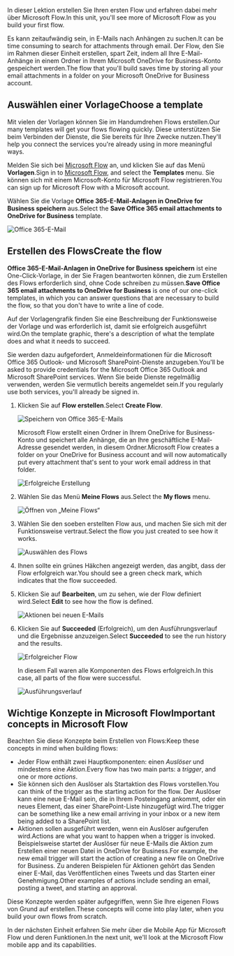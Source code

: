 <span data-ttu-id="ce48d-101">In dieser Lektion erstellen Sie Ihren ersten Flow und erfahren dabei mehr über Microsoft Flow.</span><span class="sxs-lookup"><span data-stu-id="ce48d-101">In this unit, you'll see more of Microsoft Flow as you build your first flow.</span></span>

<span data-ttu-id="ce48d-102">Es kann zeitaufwändig sein, in E-Mails nach Anhängen zu suchen.</span><span class="sxs-lookup"><span data-stu-id="ce48d-102">It can be time consuming to search for attachments through email.</span></span> <span data-ttu-id="ce48d-103">Der Flow, den Sie im Rahmen dieser Einheit erstellen, spart Zeit, indem all Ihre E-Mail-Anhänge in einem Ordner in Ihrem Microsoft OneDrive for Business-Konto gespeichert werden.</span><span class="sxs-lookup"><span data-stu-id="ce48d-103">The flow that you'll build saves time by storing all your email attachments in a folder on your Microsoft OneDrive for Business account.</span></span>

## <a name="choose-a-template"></a><span data-ttu-id="ce48d-104">Auswählen einer Vorlage</span><span class="sxs-lookup"><span data-stu-id="ce48d-104">Choose a template</span></span>
<span data-ttu-id="ce48d-105">Mit vielen der Vorlagen können Sie im Handumdrehen Flows erstellen.</span><span class="sxs-lookup"><span data-stu-id="ce48d-105">Our many templates will get your flows flowing quickly.</span></span> <span data-ttu-id="ce48d-106">Diese unterstützen Sie beim Verbinden der Dienste, die Sie bereits für Ihre Zwecke nutzen.</span><span class="sxs-lookup"><span data-stu-id="ce48d-106">They'll help you connect the services you're already using in more meaningful ways.</span></span>

<span data-ttu-id="ce48d-107">Melden Sie sich bei [Microsoft Flow](https://ms.flow.microsoft.com) an, und klicken Sie auf das Menü **Vorlagen**.</span><span class="sxs-lookup"><span data-stu-id="ce48d-107">Sign in to [Microsoft Flow](https://ms.flow.microsoft.com), and select the **Templates** menu.</span></span> <span data-ttu-id="ce48d-108">Sie können sich mit einem Microsoft-Konto für Microsoft Flow registrieren.</span><span class="sxs-lookup"><span data-stu-id="ce48d-108">You can sign up for Microsoft Flow with a Microsoft account.</span></span>

<span data-ttu-id="ce48d-109">Wählen Sie die Vorlage **Office 365-E-Mail-Anlagen in OneDrive for Business speichern** aus.</span><span class="sxs-lookup"><span data-stu-id="ce48d-109">Select the **Save Office 365 email attachments to OneDrive for Business** template.</span></span>

![Office 365-E-Mail](../media/office-365-email.png)

## <a name="create-the-flow"></a><span data-ttu-id="ce48d-111">Erstellen des Flows</span><span class="sxs-lookup"><span data-stu-id="ce48d-111">Create the flow</span></span>
<span data-ttu-id="ce48d-112">**Office 365-E-Mail-Anlagen in OneDrive for Business speichern** ist eine One-Click-Vorlage, in der Sie Fragen beantworten können, die zum Erstellen des Flows erforderlich sind, ohne Code schreiben zu müssen.</span><span class="sxs-lookup"><span data-stu-id="ce48d-112">**Save Office 365 email attachments to OneDrive for Business** is one of our one-click templates, in which you can answer questions that are necessary to build the flow, so that you don't have to write a line of code.</span></span>

<span data-ttu-id="ce48d-113">Auf der Vorlagengrafik finden Sie eine Beschreibung der Funktionsweise der Vorlage und was erforderlich ist, damit sie erfolgreich ausgeführt wird.</span><span class="sxs-lookup"><span data-stu-id="ce48d-113">On the template graphic, there's a description of what the template does and what it needs to succeed.</span></span>

<span data-ttu-id="ce48d-114">Sie werden dazu aufgefordert, Anmeldeinformationen für die Microsoft Office 365 Outlook- und Microsoft SharePoint-Dienste anzugeben.</span><span class="sxs-lookup"><span data-stu-id="ce48d-114">You'll be asked to provide credentials for the Microsoft Office 365 Outlook and Microsoft SharePoint services.</span></span> <span data-ttu-id="ce48d-115">Wenn Sie beide Dienste regelmäßig verwenden, werden Sie vermutlich bereits angemeldet sein.</span><span class="sxs-lookup"><span data-stu-id="ce48d-115">If you regularly use both services, you'll already be signed in.</span></span>

1. <span data-ttu-id="ce48d-116">Klicken Sie auf **Flow erstellen**.</span><span class="sxs-lookup"><span data-stu-id="ce48d-116">Select **Create Flow**.</span></span>

    ![Speichern von Office 365-E-Mails](../media/save-flow-office-description.png)

    <span data-ttu-id="ce48d-118">Microsoft Flow erstellt einen Ordner in Ihrem OneDrive for Business-Konto und speichert alle Anhänge, die an Ihre geschäftliche E-Mail-Adresse gesendet werden, in diesem Ordner.</span><span class="sxs-lookup"><span data-stu-id="ce48d-118">Microsoft Flow creates a folder on your OneDrive for Business account and will now automatically put every attachment that's sent to your work email address in that folder.</span></span>

    ![Erfolgreiche Erstellung](../media/create-successful.png)

2. <span data-ttu-id="ce48d-120">Wählen Sie das Menü **Meine Flows** aus.</span><span class="sxs-lookup"><span data-stu-id="ce48d-120">Select the **My flows** menu.</span></span>

    ![Öffnen von „Meine Flows“](../media/click-my-flows.png)

3. <span data-ttu-id="ce48d-122">Wählen Sie den soeben erstellten Flow aus, und machen Sie sich mit der Funktionsweise vertraut.</span><span class="sxs-lookup"><span data-stu-id="ce48d-122">Select the flow you just created to see how it works.</span></span>

    ![Auswählen des Flows](../media/click-the-flow.png)

4. <span data-ttu-id="ce48d-124">Ihnen sollte ein grünes Häkchen angezeigt werden, das angibt, dass der Flow erfolgreich war.</span><span class="sxs-lookup"><span data-stu-id="ce48d-124">You should see a green check mark, which indicates that the flow succeeded.</span></span> 
5. <span data-ttu-id="ce48d-125">Klicken Sie auf **Bearbeiten**, um zu sehen, wie der Flow definiert wird.</span><span class="sxs-lookup"><span data-stu-id="ce48d-125">Select **Edit** to see how the flow is defined.</span></span>

    ![Aktionen bei neuen E-Mails](../media/trigger-or-action.png) 
 
6. <span data-ttu-id="ce48d-127">Klicken Sie auf **Succeeded** (Erfolgreich), um den Ausführungsverlauf und die Ergebnisse anzuzeigen.</span><span class="sxs-lookup"><span data-stu-id="ce48d-127">Select **Succeeded** to see the run history and the results.</span></span>

    ![Erfolgreicher Flow](../media/flow-successful.png)

    <span data-ttu-id="ce48d-129">In diesem Fall waren alle Komponenten des Flows erfolgreich.</span><span class="sxs-lookup"><span data-stu-id="ce48d-129">In this case, all parts of the flow were successful.</span></span> 

    ![Ausführungsverlauf](../media/run-history.png)

## <a name="important-concepts-in-microsoft-flow"></a><span data-ttu-id="ce48d-131">Wichtige Konzepte in Microsoft Flow</span><span class="sxs-lookup"><span data-stu-id="ce48d-131">Important concepts in Microsoft Flow</span></span>
<span data-ttu-id="ce48d-132">Beachten Sie diese Konzepte beim Erstellen von Flows:</span><span class="sxs-lookup"><span data-stu-id="ce48d-132">Keep these concepts in mind when building flows:</span></span> 

- <span data-ttu-id="ce48d-133">Jeder Flow enthält zwei Hauptkomponenten: einen *Auslöser* und mindestens eine *Aktion*.</span><span class="sxs-lookup"><span data-stu-id="ce48d-133">Every flow has two main parts: a *trigger*, and one or more *actions*.</span></span>
- <span data-ttu-id="ce48d-134">Sie können sich den Auslöser als Startaktion des Flows vorstellen.</span><span class="sxs-lookup"><span data-stu-id="ce48d-134">You can think of the trigger as the starting action for the flow.</span></span> <span data-ttu-id="ce48d-135">Der Auslöser kann eine neue E-Mail sein, die in Ihrem Posteingang ankommt, oder ein neues Element, das einer SharePoint-Liste hinzugefügt wird.</span><span class="sxs-lookup"><span data-stu-id="ce48d-135">The trigger can be something like a new email arriving in your inbox or a new item being added to a SharePoint list.</span></span>
- <span data-ttu-id="ce48d-136">Aktionen sollen ausgeführt werden, wenn ein Auslöser aufgerufen wird.</span><span class="sxs-lookup"><span data-stu-id="ce48d-136">Actions are what you want to happen when a trigger is invoked.</span></span> <span data-ttu-id="ce48d-137">Beispielsweise startet der Auslöser für neue E-Mails die Aktion zum Erstellen einer neuen Datei in OneDrive for Business.</span><span class="sxs-lookup"><span data-stu-id="ce48d-137">For example, the new email trigger will start the action of creating a new file on OneDrive for Business.</span></span> <span data-ttu-id="ce48d-138">Zu anderen Beispielen für Aktionen gehört das Senden einer E-Mail, das Veröffentlichen eines Tweets und das Starten einer Genehmigung.</span><span class="sxs-lookup"><span data-stu-id="ce48d-138">Other examples of actions include sending an email, posting a tweet, and starting an approval.</span></span>

<span data-ttu-id="ce48d-139">Diese Konzepte werden später aufgegriffen, wenn Sie Ihre eigenen Flows von Grund auf erstellen.</span><span class="sxs-lookup"><span data-stu-id="ce48d-139">These concepts will come into play later, when you build your own flows from scratch.</span></span> 

<span data-ttu-id="ce48d-140">In der nächsten Einheit erfahren Sie mehr über die Mobile App für Microsoft Flow und deren Funktionen.</span><span class="sxs-lookup"><span data-stu-id="ce48d-140">In the next unit, we'll look at the Microsoft Flow mobile app and its capabilities.</span></span> 
